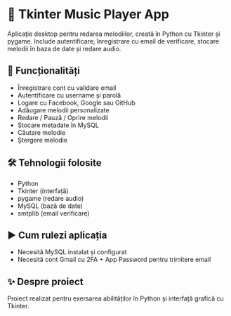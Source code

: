 # 🎵 Tkinter Music Player App

Aplicație desktop pentru redarea melodiilor, creată în Python cu Tkinter și pygame. Include autentificare, înregistrare cu email de verificare, stocare melodii în baza de date și redare audio.

## 🔧 Funcționalități
- Înregistrare cont cu validare email  
- Autentificare cu username și parolă 
- Logare cu Facebook, Google sau GitHub
- Adăugare melodii personalizate  
- Redare / Pauză / Oprire melodii  
- Stocare metadate în MySQL  
- Căutare melodie
- Ștergere melodie

## 🛠️ Tehnologii folosite
- Python  
- Tkinter (interfață)  
- pygame (redare audio)  
- MySQL (bază de date)  
- smtplib (email verificare)  

## ▶️ Cum rulezi aplicația
- Necesită MySQL instalat și configurat  
- Necesită cont Gmail cu 2FA + App Password pentru trimitere email  

## ✨ Despre proiect
Proiect realizat pentru exersarea abilităților în Python și interfață grafică cu Tkinter.
